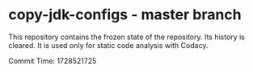 # copy-jdk-configs - master branch

This repository contains the frozen state of the repository.
Its history is cleared. It is used only for static code
analysis with Codacy.

Commit Time: 1728521725